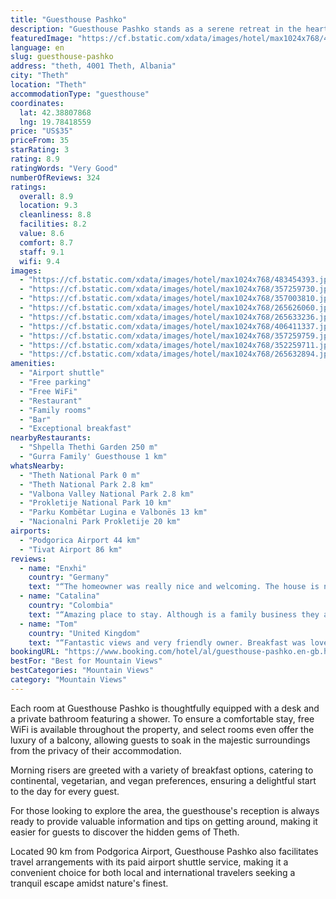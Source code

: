 ```yaml
---
title: "Guesthouse Pashko"
description: "Guesthouse Pashko stands as a serene retreat in the heart of Theth, merely 3."
featuredImage: "https://cf.bstatic.com/xdata/images/hotel/max1024x768/483454393.jpg?k=363a14b493bfb46b379fc2b26b2cf8d72b125b8170152287f11ba1a4ff50cd8a&o=&hp=1"
language: en
slug: guesthouse-pashko
address: "theth, 4001 Theth, Albania"
city: "Theth"
location: "Theth"
accommodationType: "guesthouse"
coordinates:
  lat: 42.38807868
  lng: 19.78418559
price: "US$35"
priceFrom: 35
starRating: 3
rating: 8.9
ratingWords: "Very Good"
numberOfReviews: 324
ratings:
  overall: 8.9
  location: 9.3
  cleanliness: 8.8
  facilities: 8.2
  value: 8.6
  comfort: 8.7
  staff: 9.1
  wifi: 9.4
images:
  - "https://cf.bstatic.com/xdata/images/hotel/max1024x768/483454393.jpg?k=363a14b493bfb46b379fc2b26b2cf8d72b125b8170152287f11ba1a4ff50cd8a&o=&hp=1"
  - "https://cf.bstatic.com/xdata/images/hotel/max1024x768/357259730.jpg?k=82e16fb152cba9900abd1a8171258dcd5d09cae672200b28eb7cb9dd7512c2ed&o=&hp=1"
  - "https://cf.bstatic.com/xdata/images/hotel/max1024x768/357003810.jpg?k=e305a0b759b8e3ba71570631459d4229bd5fd6b52716d8494ee8b477ed471f33&o=&hp=1"
  - "https://cf.bstatic.com/xdata/images/hotel/max1024x768/265626060.jpg?k=e85c432629ae5a50fe165b4d4145545fe53dbfd4658d7ee65a5c9f66872f1f6b&o=&hp=1"
  - "https://cf.bstatic.com/xdata/images/hotel/max1024x768/265633236.jpg?k=c09b5ba031af3b4b788a0e3ead792bf8b4b3fb471e6211038d50f7e678e2002d&o=&hp=1"
  - "https://cf.bstatic.com/xdata/images/hotel/max1024x768/406411337.jpg?k=ae5a5574daae3a8ea43de9e979099da3bcc647ea88c9f6ba58b668b921356ff6&o=&hp=1"
  - "https://cf.bstatic.com/xdata/images/hotel/max1024x768/357259759.jpg?k=3922577a680f15bdd9e159d2e1cf449d813cb80faf133262d31a0e074441c1f5&o=&hp=1"
  - "https://cf.bstatic.com/xdata/images/hotel/max1024x768/352259711.jpg?k=21412c441c8b61d7d352fc8e1265620b255d49cbfc4ed3c1af00a9ffabce8d2f&o=&hp=1"
  - "https://cf.bstatic.com/xdata/images/hotel/max1024x768/265632894.jpg?k=02fcab024066144e6c10b4ddebe20d68a2e39de1fa10c7f7b50e338f23b7f70d&o=&hp=1"
amenities:
  - "Airport shuttle"
  - "Free parking"
  - "Free WiFi"
  - "Restaurant"
  - "Family rooms"
  - "Bar"
  - "Exceptional breakfast"
nearbyRestaurants:
  - "Shpella Thethi Garden 250 m"
  - "Gurra Family' Guesthouse 1 km"
whatsNearby:
  - "Theth National Park 0 m"
  - "Theth National Park 2.8 km"
  - "Valbona Valley National Park 2.8 km"
  - "Prokletije National Park 10 km"
  - "Parku Kombëtar Lugina e Valbonës 13 km"
  - "Nacionalni Park Prokletije 20 km"
airports:
  - "Podgorica Airport 44 km"
  - "Tivat Airport 86 km"
reviews:
  - name: "Enxhi"
    country: "Germany"
    text: "“The homeowner was really nice and welcoming. The house is near everything and you can resch the hiking ways on the foot. The area is quiet and perfect for a family trip, but i would go there with my boyfriend too!”"
  - name: "Catalina"
    country: "Colombia"
    text: "“Amazing place to stay. Although is a family business they are all very professional. Food was amazing, they treated us like family. Rooms are completely new and clean. We had a bonfire at night by the stars. It was just perfect.”"
  - name: "Tom"
    country: "United Kingdom"
    text: "“Fantastic views and very friendly owner. Breakfast was lovely each morning. Only a short walk to attractions.”"
bookingURL: "https://www.booking.com/hotel/al/guesthouse-pashko.en-gb.html?aid=8035640"
bestFor: "Best for Mountain Views"
bestCategories: "Mountain Views"
category: "Mountain Views"
---
```


Each room at Guesthouse Pashko is thoughtfully equipped with a desk and a private bathroom featuring a shower. To ensure a comfortable stay, free WiFi is available throughout the property, and select rooms even offer the luxury of a balcony, allowing guests to soak in the majestic surroundings from the privacy of their accommodation.

Morning risers are greeted with a variety of breakfast options, catering to continental, vegetarian, and vegan preferences, ensuring a delightful start to the day for every guest.

For those looking to explore the area, the guesthouse's reception is always ready to provide valuable information and tips on getting around, making it easier for guests to discover the hidden gems of Theth.

Located 90 km from Podgorica Airport, Guesthouse Pashko also facilitates travel arrangements with its paid airport shuttle service, making it a convenient choice for both local and international travelers seeking a tranquil escape amidst nature's finest.